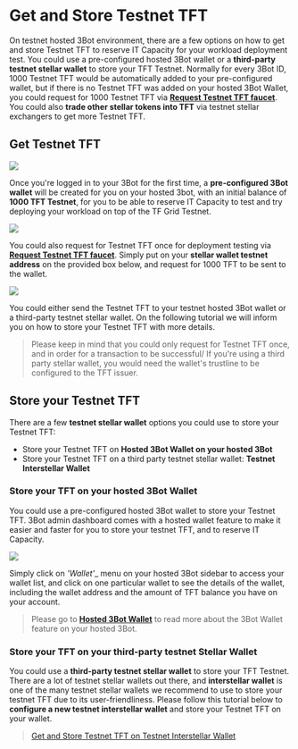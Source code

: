 # Get and Store Testnet TFT 

On testnet hosted 3Bot environment, there are a few options on how to get and store Testnet TFT to reserve IT Capacity for your workload deployment test.  You could use a pre-configured hosted 3Bot wallet or a __third-party testnet stellar wallet__ to store your TFT Testnet. Normally for every 3Bot ID, 1000 Testnet TFT would be automatically added to your pre-configured wallet, but if there is no Testnet TFT was added on your hosted 3Bot Wallet, you could request for 1000 Testnet TFT via [__Request Testnet TFT faucet__](https://gettft.testnet.threefold.io). You could also __trade other stellar tokens into TFT__ via testnet stellar exchangers to get more Testnet TFT.

## Get Testnet TFT

![](testnet_gettft.png)

Once you're logged in to your 3Bot for the first time, a __pre-configured 3Bot wallet__ will be created for you on your hosted 3bot, with an initial balance of __1000 TFT Testnet__, for you to be able to reserve IT Capacity to test and try deploying your workload on top of the TF Grid Testnet.

![](testnet_tft.png)

You could also request for Testnet TFT once for deployment testing via [__Request Testnet TFT faucet__](gettft.testnet.grid.tf). Simply put on your __stellar wallet testnet address__ on the provided box below, and request for 1000 TFT to be sent to the wallet.

![](testnet_tft2.png)

You could either send the Testnet TFT to your testnet hosted 3Bot wallet or a third-party testnet stellar wallet. On the following tutorial we will inform you on how to store your Testnet TFT with more details.

> Please keep in mind that you could only request for Testnet TFT once, and in order for a transaction to be successful/ If you're using a third party stellar wallet, you would need the wallet's trustline to be configured to the TFT issuer. 


## Store your Testnet TFT

There are a few __testnet stellar wallet__ options you could use to store your Testnet TFT:
- Store your Testnet TFT on __Hosted 3Bot Wallet on your hosted 3Bot__
- Store your Testnet TFT on a third party testnet stellar wallet: __Testnet Interstellar Wallet__

### Store your TFT on your hosted 3Bot Wallet

You could use a pre-configured hosted 3Bot wallet to store your Testnet TFT. 3Bot admin dashboard comes with a hosted wallet feature to make it easier and faster for you to store your testnet TFT, and to reserve IT Capacity. 

![](testnet_tft3.png)

Simply click on _'Wallet'__ menu on your hosted 3Bot sidebar to access your wallet list, and click on one particular wallet to see the details of the wallet, including the wallet address and the amount of TFT balance you have on your account.

> Please go to [__Hosted 3Bot Wallet__](3bot_wallet.md) to read more about the 3Bot Wallet feature on your hosted 3Bot.

### Store your TFT on your third-party testnet Stellar Wallet

You could use a __third-party testnet stellar wallet__ to store your TFT Testnet. There are a lot of testnet stellar wallets out there, and __interstellar wallet__ is one of the many testnet stellar wallets we recommend to use to store your testnet TFT due to its user-friendliness. Please follow this tutorial below to __configure a new testnet interstellar wallet__ and store your Testnet TFT on your wallet.

> [Get and Store Testnet TFT on Testnet Interstellar Wallet](interstellar_wallet.md)